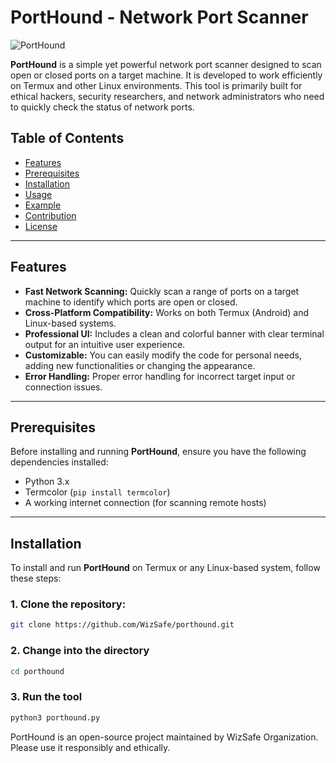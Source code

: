 # PortHound - Network Port Scanner

![PortHound](https://user-images.githubusercontent.com/example/porthound-banner.png)

**PortHound** is a simple yet powerful network port scanner designed to scan open or closed ports on a target machine. It is developed to work efficiently on Termux and other Linux environments. This tool is primarily built for ethical hackers, security researchers, and network administrators who need to quickly check the status of network ports.

## Table of Contents

- [Features](#features)
- [Prerequisites](#prerequisites)
- [Installation](#installation)
- [Usage](#usage)
- [Example](#example)
- [Contribution](#contribution)
- [License](#license)

---

## Features

- **Fast Network Scanning:** Quickly scan a range of ports on a target machine to identify which ports are open or closed.
- **Cross-Platform Compatibility:** Works on both Termux (Android) and Linux-based systems.
- **Professional UI:** Includes a clean and colorful banner with clear terminal output for an intuitive user experience.
- **Customizable:** You can easily modify the code for personal needs, adding new functionalities or changing the appearance.
- **Error Handling:** Proper error handling for incorrect target input or connection issues.

---

## Prerequisites

Before installing and running **PortHound**, ensure you have the following dependencies installed:

- Python 3.x
- Termcolor (`pip install termcolor`)
- A working internet connection (for scanning remote hosts)

---

## Installation

To install and run **PortHound** on Termux or any Linux-based system, follow these steps:

### 1. Clone the repository:

```bash
git clone https://github.com/WizSafe/porthound.git
```
### 2. Change into the directory
```bash
cd porthound
```
### 3. Run the tool
```bash
python3 porthound.py
```

PortHound is an open-source project maintained by WizSafe Organization. Please use it responsibly and ethically.

